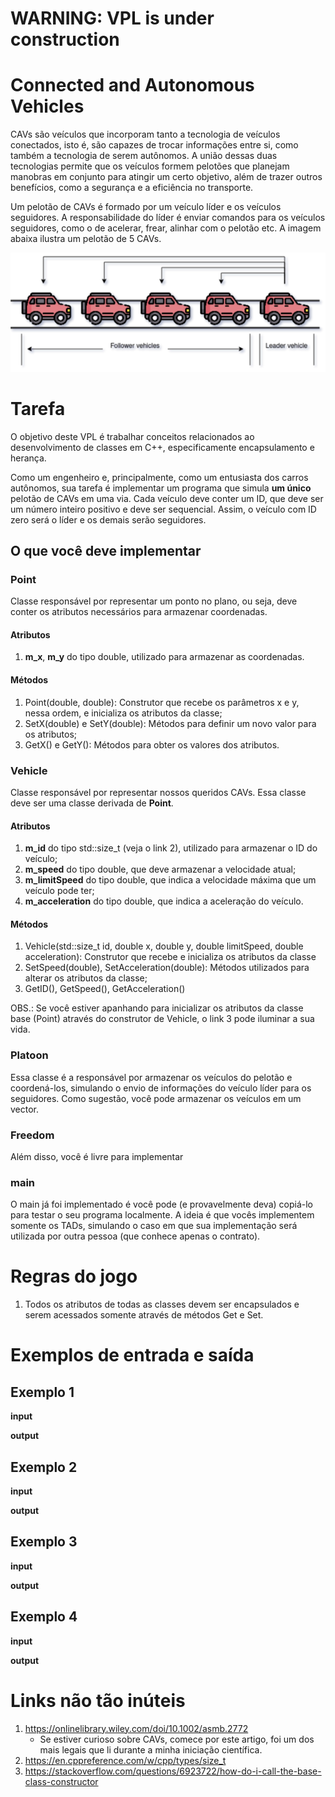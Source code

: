 # WARNING: VPL is under construction
# Connected and Autonomous Vehicles
CAVs são veículos que incorporam tanto a tecnologia de veículos conectados, isto é, são capazes de trocar informações entre si, como também a tecnologia de serem autônomos. A união dessas duas tecnologias permite que os veículos formem pelotões que planejam manobras em conjunto para atingir um certo objetivo, além de trazer outros benefícios, como a segurança e a eficiência no transporte.

Um pelotão de CAVs é formado por um veículo líder e os veículos seguidores. A responsabilidade do líder é enviar comandos para os veículos seguidores, como o de acelerar, frear, alinhar com o pelotão etc. A imagem abaixa ilustra um pelotão de 5 CAVs.

![Pelotão de CAVs](./imgs/platoon.png)

# Tarefa
O objetivo deste VPL é trabalhar conceitos relacionados ao desenvolvimento de classes em C++, especificamente encapsulamento e herança.

Como um engenheiro e, principalmente, como um entusiasta dos carros autônomos, sua tarefa é implementar um programa que simula **um único** pelotão de CAVs em uma via. Cada veículo deve conter um ID, que deve ser um número inteiro positivo e deve ser sequencial. Assim, o veículo com ID zero será o líder e os demais serão seguidores.

## O que você deve implementar
### Point
Classe responsável por representar um ponto no plano, ou seja, deve conter os atributos necessários para armazenar coordenadas.

#### Atributos
1. **m_x**, **m_y** do tipo double, utilizado para armazenar as coordenadas.

#### Métodos
1. Point(double, double): Construtor que recebe os parâmetros x e y, nessa ordem, e inicializa os atributos da classe;
2. SetX(double) e SetY(double): Métodos para definir um novo valor para os atributos;
3. GetX() e GetY(): Métodos para obter os valores dos atributos.

### Vehicle
Classe responsável por representar nossos queridos CAVs. Essa classe deve ser uma classe derivada de **Point**.

#### Atributos
1. **m_id** do tipo std::size_t (veja o link 2), utilizado para armazenar o ID do veículo;
2. **m_speed** do tipo double, que deve armazenar a velocidade atual;
3. **m_limitSpeed** do tipo double, que indica a velocidade máxima que um veículo pode ter;
4. **m_acceleration** do tipo double, que indica a aceleração do veículo.

#### Métodos
1. Vehicle(std::size_t id, double x, double y, double limitSpeed, double acceleration): Construtor que recebe e inicializa os atributos da classe
2. SetSpeed(double), SetAcceleration(double): Métodos utilizados para alterar os atributos da classe;
3. GetID(), GetSpeed(), GetAcceleration()

OBS.: Se você estiver apanhando para inicializar os atributos da classe base (Point) através do construtor de Vehicle, o link 3 pode iluminar a sua vida.

### Platoon
Essa classe é a responsável por armazenar os veículos do pelotão e coordená-los, simulando o envio de informações do veículo líder para os seguidores. Como sugestão, você pode armazenar os veículos em um vector.

### Freedom
Além disso, você é livre para implementar

### main
O main já foi implementado é você pode (e provavelmente deva) copiá-lo para testar o seu programa localmente. A ideia é que vocês implementem somente os TADs, simulando o caso em que sua implementação será utilizada por outra pessoa (que conhece apenas o contrato).

# Regras do jogo
1. Todos os atributos de todas as classes devem ser encapsulados e serem acessados somente através de métodos Get e Set.

# Exemplos de entrada e saída
## Exemplo 1
**input**

**output**

## Exemplo 2
**input**

**output**

## Exemplo 3
**input**

**output**

## Exemplo 4
**input**

**output**

# Links não tão inúteis

1. https://onlinelibrary.wiley.com/doi/10.1002/asmb.2772
   - Se estiver curioso sobre CAVs, comece por este artigo, foi um dos mais legais que li durante a minha iniciação científica.
2. https://en.cppreference.com/w/cpp/types/size_t
3. https://stackoverflow.com/questions/6923722/how-do-i-call-the-base-class-constructor
